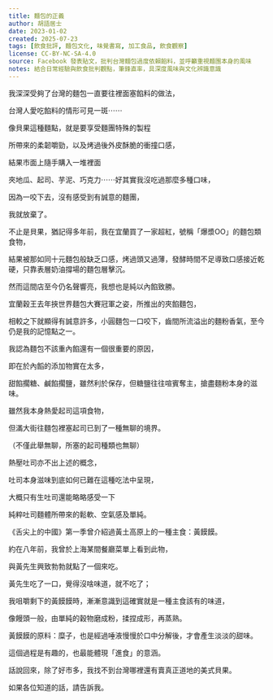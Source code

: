 ```yaml
---
title: 麵包的正義
author: 胡語居士
date: 2023-01-02
created: 2025-07-23
tags: [飲食批評, 麵包文化, 味覺書寫, 加工食品, 飲食觀察]
license: CC-BY-NC-SA-4.0
source: Facebook 發表貼文，批判台灣麵包過度依賴餡料，並呼籲重視麵團本身的風味
notes: 結合日常經驗與飲食批判觀點，筆鋒直率，具深度風味與文化辨識意識
---
```


我深深受夠了台灣的麵包一直要往裡面塞餡料的做法，

台灣人愛吃餡料的情形可見一斑⋯⋯

像貝果這種麵點，就是要享受麵團特殊的製程

所帶來的柔韌嚼勁，以及烤過後外皮酥脆的衝撞口感，

結果市面上隨手購入一堆裡面

夾地瓜、起司、芋泥、巧克力⋯⋯好其實我沒吃過那麼多種口味，

因為一咬下去，沒有感受到有誠意的麵團，

我就放棄了。

不止是貝果，猶記得多年前，我在宜蘭買了一家超紅，號稱「爆漿OO」的麵包類食物，

結果被那如同十元麵包般缺乏口感，烤過頭又過薄，發酵時間不足導致口感接近乾硬，只靠表層奶油撐場的麵包層擊沉。

然而這間店至今仍名聲響亮，我想也是純以內餡致勝。

宜蘭穀王去年挾世界麵包大賽冠軍之姿，所推出的夾餡麵包，

相較之下就顯得有誠意許多，小圓麵包一口咬下，齒間所流溢出的麵粉香氣，至今仍是我的記憶點之一。

我認為麵包不該重內餡還有一個很重要的原因，

即在於內饀的添加物實在太多，

甜餡擱糖、鹹餡擱鹽，雖然利於保存，但糖鹽往往喧賓奪主，搶盡麵粉本身的滋味。

雖然我本身熱愛起司這項食物，

但滿大街往麵包裡塞起司已到了一種無聊的境界。

（不僅此舉無聊，所塞的起司種類也無聊）

熱壓吐司亦不出上述的概念，

吐司本身滋味到底如何已難在這種吃法中呈現，

大概只有生吐司還能略略感受一下

純粹吐司麵體所帶來的鬆軟、空氣感及單純。

《舌尖上的中國》第一季曾介紹過黃土高原上的一種主食：黃饃饃。

約在八年前，我曾於上海某間餐廳菜單上看到此物，

與黃先生興致勃勃就點了一個來吃。

黃先生吃了一口，覺得沒啥味道，就不吃了；

我咀嚼剩下的黃饃饃時，漸漸意識到這確實就是一種主食該有的味道，

像饅頭一般，由單純的穀物磨成粉，揉捏成形，再蒸熟。

黃饃饃的原料：糜子，也是經過唾液慢慢於口中分解後，才會產生淡淡的甜味。

這個過程是有趣的，也最能體現「進食」的意涵。

話說回來，除了好市多，我找不到台灣哪裡還有賣真正道地的美式貝果。

如果各位知道的話，請告訴我。

